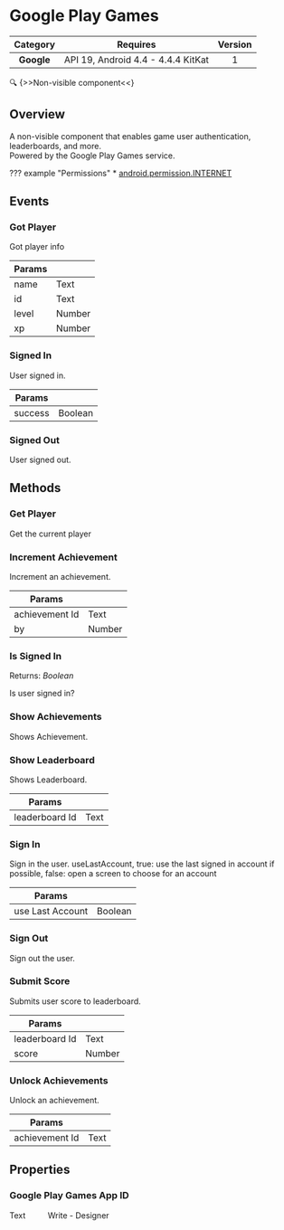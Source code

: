 # Google Play Games

| Category | Requires | Version |
|:--------:|:-------:|:--------:|
|**Google**|<span class="chip chip-any">API 19, Android 4.4 - 4.4.4 KitKat</span>|<span class="chip chip-number">1</span>|

:mag: {>>Non-visible component<<}

## Overview

A non-visible component that enables game user authentication, leaderboards, and more.  
Powered by the Google Play Games service.

??? example "Permissions"
    * [android.permission.INTERNET](https://developer.android.com/reference/android/Manifest.permission.html#INTERNET)


## Events

### Got Player

Got player info

<div class="block" ai2-block="event" not-rendered="true" value="%7B%22componentName%22:%20%22Google%20Play%20Games%22,%20%22name%22:%20%22Got%20Player%22,%20%22params%22:%20%5B%22name%22,%20%22id%22,%20%22level%22,%20%22xp%22%5D%7D"></div>

| Params | []() |
|--------|------|
|name|<span class="chip chip-text">Text</span>|
|id|<span class="chip chip-text">Text</span>|
|level|<span class="chip chip-number">Number</span>|
|xp|<span class="chip chip-number">Number</span>|


### Signed In

User signed in.

<div class="block" ai2-block="event" not-rendered="true" value="%7B%22componentName%22:%20%22Google%20Play%20Games%22,%20%22name%22:%20%22Signed%20In%22,%20%22params%22:%20%5B%22success%22%5D%7D"></div>

| Params | []() |
|--------|------|
|success|<span class="chip chip-boolean">Boolean</span>|


### Signed Out

User signed out.

<div class="block" ai2-block="event" not-rendered="true" value="%7B%22componentName%22:%20%22Google%20Play%20Games%22,%20%22name%22:%20%22Signed%20Out%22,%20%22params%22:%20%5B%5D%7D"></div>


## Methods

### Get Player

Get the current player

<div class="block" ai2-block="method" not-rendered="true" value="%7B%22componentName%22:%20%22Google%20Play%20Games%22,%20%22name%22:%20%22Get%20Player%22,%20%22output%22:%20false,%20%22params%22:%20%5B%5D%7D"></div>


### Increment Achievement

Increment an achievement.

<div class="block" ai2-block="method" not-rendered="true" value="%7B%22componentName%22:%20%22Google%20Play%20Games%22,%20%22name%22:%20%22Increment%20Achievement%22,%20%22output%22:%20false,%20%22params%22:%20%5B%22achievement%20Id%22,%20%22by%22%5D%7D"></div>


| Params | []() |
|--------|------|
|achievement Id|<span class="chip chip-text">Text</span>|
|by|<span class="chip chip-number">Number</span>|


### Is Signed In

<span class="chip chip-boolean">Returns: <i>Boolean</i></span> 

Is user signed in?

<div class="block" ai2-block="method" not-rendered="true" value="%7B%22componentName%22:%20%22Google%20Play%20Games%22,%20%22name%22:%20%22Is%20Signed%20In%22,%20%22output%22:%20true,%20%22params%22:%20%5B%5D%7D"></div>


### Show Achievements

Shows Achievement.

<div class="block" ai2-block="method" not-rendered="true" value="%7B%22componentName%22:%20%22Google%20Play%20Games%22,%20%22name%22:%20%22Show%20Achievements%22,%20%22output%22:%20false,%20%22params%22:%20%5B%5D%7D"></div>


### Show Leaderboard

Shows Leaderboard.

<div class="block" ai2-block="method" not-rendered="true" value="%7B%22componentName%22:%20%22Google%20Play%20Games%22,%20%22name%22:%20%22Show%20Leaderboard%22,%20%22output%22:%20false,%20%22params%22:%20%5B%22leaderboard%20Id%22%5D%7D"></div>


| Params | []() |
|--------|------|
|leaderboard Id|<span class="chip chip-text">Text</span>|


### Sign In

Sign in the user. useLastAccount, true: use the last signed in account if possible, false: open a screen to choose for an account

<div class="block" ai2-block="method" not-rendered="true" value="%7B%22componentName%22:%20%22Google%20Play%20Games%22,%20%22name%22:%20%22Sign%20In%22,%20%22output%22:%20false,%20%22params%22:%20%5B%22use%20Last%20Account%22%5D%7D"></div>


| Params | []() |
|--------|------|
|use Last Account|<span class="chip chip-boolean">Boolean</span>|


### Sign Out

Sign out the user.

<div class="block" ai2-block="method" not-rendered="true" value="%7B%22componentName%22:%20%22Google%20Play%20Games%22,%20%22name%22:%20%22Sign%20Out%22,%20%22output%22:%20false,%20%22params%22:%20%5B%5D%7D"></div>


### Submit Score

Submits user score to leaderboard.

<div class="block" ai2-block="method" not-rendered="true" value="%7B%22componentName%22:%20%22Google%20Play%20Games%22,%20%22name%22:%20%22Submit%20Score%22,%20%22output%22:%20false,%20%22params%22:%20%5B%22leaderboard%20Id%22,%20%22score%22%5D%7D"></div>


| Params | []() |
|--------|------|
|leaderboard Id|<span class="chip chip-text">Text</span>|
|score|<span class="chip chip-number">Number</span>|


### Unlock Achievements

Unlock an achievement.

<div class="block" ai2-block="method" not-rendered="true" value="%7B%22componentName%22:%20%22Google%20Play%20Games%22,%20%22name%22:%20%22Unlock%20Achievements%22,%20%22output%22:%20false,%20%22params%22:%20%5B%22achievement%20Id%22%5D%7D"></div>


| Params | []() |
|--------|------|
|achievement Id|<span class="chip chip-text">Text</span>|


## Properties

### Google Play Games App ID

<span class="chip chip-text">Text</span><span style="user-select: none;">&nbsp;&nbsp;&nbsp;&nbsp;&nbsp;&nbsp;&nbsp;&nbsp;&nbsp;&nbsp;</span><span class="chip chip-rw">Write</span><span style="user-select: none;">&nbsp;</span>-<span style="user-select: none;">&nbsp;</span><span class="chip chip-bd">Designer</span><span style="user-select: none;">&nbsp;</span>
